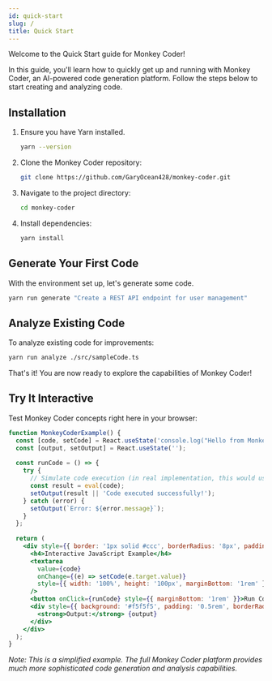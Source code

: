 ```yaml
---
id: quick-start
slug: /
title: Quick Start
---
```


Welcome to the Quick Start guide for Monkey Coder!

In this guide, you'll learn how to quickly get up and running with Monkey Coder, an AI-powered code generation platform. Follow the steps below to start creating and analyzing code.

## Installation

1. Ensure you have Yarn installed.

   ```bash
   yarn --version
   ```

2. Clone the Monkey Coder repository:

   ```bash
   git clone https://github.com/GaryOcean428/monkey-coder.git
   ```

3. Navigate to the project directory:

   ```bash
   cd monkey-coder
   ```

4. Install dependencies:

   ```bash
   yarn install
   ```

## Generate Your First Code

With the environment set up, let's generate some code.

```bash
yarn run generate "Create a REST API endpoint for user management"
```

## Analyze Existing Code

To analyze existing code for improvements:

```bash
yarn run analyze ./src/sampleCode.ts
```

That's it! You are now ready to explore the capabilities of Monkey Coder!

## Try It Interactive

Test Monkey Coder concepts right here in your browser:

```jsx live
function MonkeyCoderExample() {
  const [code, setCode] = React.useState('console.log("Hello from Monkey Coder!");');
  const [output, setOutput] = React.useState('');
  
  const runCode = () => {
    try {
      // Simulate code execution (in real implementation, this would use WebContainer)
      const result = eval(code);
      setOutput(result || 'Code executed successfully!');
    } catch (error) {
      setOutput(`Error: ${error.message}`);
    }
  };
  
  return (
    <div style={{ border: '1px solid #ccc', borderRadius: '8px', padding: '1rem' }}>
      <h4>Interactive JavaScript Example</h4>
      <textarea 
        value={code} 
        onChange={(e) => setCode(e.target.value)}
        style={{ width: '100%', height: '100px', marginBottom: '1rem' }}
      />
      <button onClick={runCode} style={{ marginBottom: '1rem' }}>Run Code</button>
      <div style={{ background: '#f5f5f5', padding: '0.5rem', borderRadius: '4px' }}>
        <strong>Output:</strong> {output}
      </div>
    </div>
  );
}
```

*Note: This is a simplified example. The full Monkey Coder platform provides much more sophisticated code generation and analysis capabilities.*
